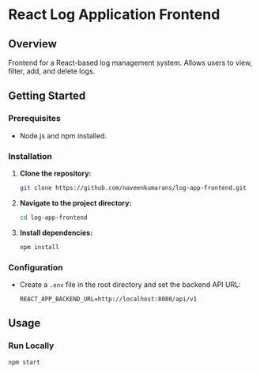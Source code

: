 # React Log Application Frontend

## Overview

Frontend for a React-based log management system. Allows users to view, filter, add, and delete logs.

## Getting Started

### Prerequisites

- Node.js and npm installed.

### Installation

1. **Clone the repository:**

   ```bash
   git clone https://github.com/naveenkumarans/log-app-frontend.git
   ```

2. **Navigate to the project directory:**

   ```bash
   cd log-app-frontend
   ```

3. **Install dependencies:**

   ```bash
   npm install
   ```

### Configuration

- Create a `.env` file in the root directory and set the backend API URL:

  ```env
  REACT_APP_BACKEND_URL=http://localhost:8080/api/v1
  ```

## Usage

### Run Locally

```bash
npm start
```
